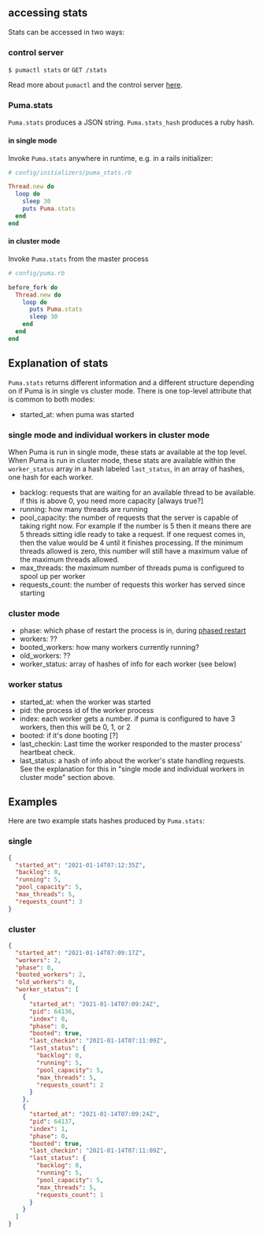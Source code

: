 ## accessing stats

Stats can be accessed in two ways:

### control server

`$ pumactl stats` or `GET /stats`

Read more about `pumactl` and the control server [here](https://github.com/puma/puma#controlstatus-server).

### Puma.stats

`Puma.stats` produces a JSON string. `Puma.stats_hash` produces a ruby hash.

#### in single mode

Invoke `Puma.stats` anywhere in runtime, e.g. in a rails initializer:

```ruby
# config/initializers/puma_stats.rb

Thread.new do
  loop do
    sleep 30
    puts Puma.stats
  end
end
```

#### in cluster mode

Invoke `Puma.stats` from the master process

```ruby
# config/puma.rb

before_fork do
  Thread.new do
    loop do
      puts Puma.stats
      sleep 30
    end
  end
end
```


## Explanation of stats

`Puma.stats` returns different information and a different structure depending on if Puma is in single vs cluster mode. There is one top-level attribute that is common to both modes:

* started_at: when puma was started

### single mode and individual workers in cluster mode

When Puma is run in single mode, these stats ar available at the top level. When Puma is run in cluster mode, these stats are available within the `worker_status` array in a hash labeled `last_status`, in an array of hashes, one hash for each worker.

* backlog: requests that are waiting for an available thread to be available. if this is above 0, you need more capacity [always true?]
* running: how many threads are running
* pool_capacity: the number of requests that the server is capable of taking right now. For example if the number is 5 then it means there are 5 threads sitting idle ready to take a request. If one request comes in, then the value would be 4 until it finishes processing. If the minimum threads allowed is zero, this number will still have a maximum value of the maximum threads allowed.
* max_threads: the maximum number of threads puma is configured to spool up per worker 
* requests_count: the number of requests this worker has served since starting


### cluster mode

* phase: which phase of restart the process is in, during [phased restart](https://github.com/puma/puma/blob/master/docs/restart.md)
* workers: ??
* booted_workers: how many workers currently running?
* old_workers: ??
* worker_status: array of hashes of info for each worker (see below)

### worker status

* started_at: when the worker was started
* pid: the process id of the worker process
* index: each worker gets a number. if puma is configured to have 3 workers, then this will be 0, 1, or 2
* booted: if it's done booting [?]
* last_checkin: Last time the worker responded to the master process' heartbeat check.
* last_status: a hash of info about the worker's state handling requests. See the explanation for this in "single mode and individual workers in cluster mode" section above.


## Examples

Here are two example stats hashes produced by `Puma.stats`:

### single

```json
{
  "started_at": "2021-01-14T07:12:35Z",
  "backlog": 0,
  "running": 5,
  "pool_capacity": 5,
  "max_threads": 5,
  "requests_count": 3
}
```

### cluster

```json
{
  "started_at": "2021-01-14T07:09:17Z",
  "workers": 2,
  "phase": 0,
  "booted_workers": 2,
  "old_workers": 0,
  "worker_status": [
    {
      "started_at": "2021-01-14T07:09:24Z",
      "pid": 64136,
      "index": 0,
      "phase": 0,
      "booted": true,
      "last_checkin": "2021-01-14T07:11:09Z",
      "last_status": {
        "backlog": 0,
        "running": 5,
        "pool_capacity": 5,
        "max_threads": 5,
        "requests_count": 2
      }
    },
    {
      "started_at": "2021-01-14T07:09:24Z",
      "pid": 64137,
      "index": 1,
      "phase": 0,
      "booted": true,
      "last_checkin": "2021-01-14T07:11:09Z",
      "last_status": {
        "backlog": 0,
        "running": 5,
        "pool_capacity": 5,
        "max_threads": 5,
        "requests_count": 1
      }
    }
  ]
}
```

